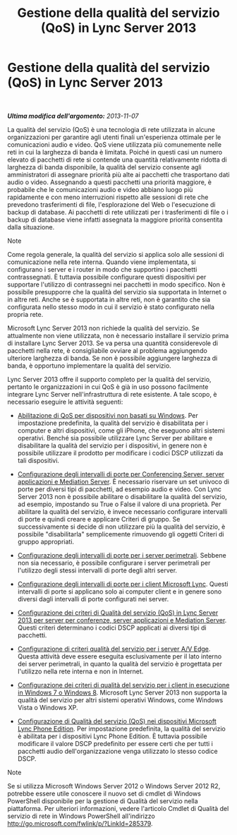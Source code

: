 ﻿---
title: Gestione della qualità del servizio (QoS) in Lync Server 2013
TOCTitle: Gestione della qualità del servizio (QoS) in Lync Server 2013
ms:assetid: ab1051c3-8380-4d72-86df-37a61b1e4a41
ms:mtpsurl: https://technet.microsoft.com/it-it/library/Gg405409(v=OCS.15)
ms:contentKeyID: 49301625
ms.date: 08/24/2015
mtps_version: v=OCS.15
ms.translationtype: HT
---

# Gestione della qualità del servizio (QoS) in Lync Server 2013

 

_**Ultima modifica dell'argomento:** 2013-11-07_

La qualità del servizio (QoS) è una tecnologia di rete utilizzata in alcune organizzazioni per garantire agli utenti finali un'esperienza ottimale per le comunicazioni audio e video. QoS viene utilizzata più comunemente nelle reti in cui la larghezza di banda è limitata. Poiché in questi casi un numero elevato di pacchetti di rete si contende una quantità relativamente ridotta di larghezza di banda disponibile, la qualità del servizio consente agli amministratori di assegnare priorità più alte ai pacchetti che trasportano dati audio o video. Assegnando a questi pacchetti una priorità maggiore, è probabile che le comunicazioni audio e video abbiano luogo più rapidamente e con meno interruzioni rispetto alle sessioni di rete che prevedono trasferimenti di file, l'esplorazione del Web o l'esecuzione di backup di database. Ai pacchetti di rete utilizzati per i trasferimenti di file o i backup di database viene infatti assegnata la maggiore priorità consentita dalla situazione.


> [!NOTE]
> Come regola generale, la qualità del servizio si applica solo alle sessioni di comunicazione nella rete interna. Quando viene implementata, si configurano i server e i router in modo che supportino i pacchetti contrassegnati. È tuttavia possibile configurare questi dispositivi per supportare l'utilizzo di contrassegni nei pacchetti in modo specifico. Non è possibile presupporre che la qualità del servizio sia supportata in Internet o in altre reti. Anche se è supportata in altre reti, non è garantito che sia configurata nello stesso modo in cui il servizio è stato configurato nella propria rete.



Microsoft Lync Server 2013 non richiede la qualità del servizio. Se attualmente non viene utilizzata, non è necessario installare il servizio prima di installare Lync Server 2013. Se va persa una quantità considerevole di pacchetti nella rete, è consigliabile ovviare al problema aggiungendo ulteriore larghezza di banda. Se non è possibile aggiungere larghezza di banda, è opportuno implementare la qualità del servizio.

Lync Server 2013 offre il supporto completo per la qualità del servizio, pertanto le organizzazioni in cui QoS è già in uso possono facilmente integrare Lync Server nell'infrastruttura di rete esistente. A tale scopo, è necessario eseguire le attività seguenti:

  - [Abilitazione di QoS per dispositivi non basati su Windows](lync-server-2013-enabling-qos-for-devices-that-are-not-based-on-windows.md). Per impostazione predefinita, la qualità del servizio è disabilitata per i computer e altri dispositivi, come gli iPhone, che eseguono altri sistemi operativi. Benché sia possibile utilizzare Lync Server per abilitare e disabilitare la qualità del servizio per i dispositivi, in genere non è possibile utilizzare il prodotto per modificare i codici DSCP utilizzati da tali dispositivi.

  - [Configurazione degli intervalli di porte per Conferencing Server, server applicazioni e Mediation Server](lync-server-2013-configuring-port-ranges-for-your-conferencing-application-and-mediation-servers.md). È necessario riservare un set univoco di porte per diversi tipi di pacchetti, ad esempio audio e video. Con Lync Server 2013 non è possibile abilitare o disabilitare la qualità del servizio, ad esempio, impostando su True o False il valore di una proprietà. Per abilitare la qualità del servizio, è invece necessario configurare intervalli di porte e quindi creare e applicare Criteri di gruppo. Se successivamente si decide di non utilizzare più la qualità del servizio, è possibile "disabilitarla" semplicemente rimuovendo gli oggetti Criteri di gruppo appropriati.

  - [Configurazione degli intervalli di porte per i server perimetrali](lync-server-2013-configuring-port-ranges-for-your-edge-servers.md). Sebbene non sia necessario, è possibile configurare i server perimetrali per l'utilizzo degli stessi intervalli di porte degli altri server.

  - [Configurazione degli intervalli di porte per i client Microsoft Lync](lync-server-2013-configuring-port-ranges-for-your-microsoft-lync-clients.md). Questi intervalli di porte si applicano solo ai computer client e in genere sono diversi dagli intervalli di porte configurati nei server.

  - [Configurazione dei criteri di Qualità del servizio (QoS) in Lync Server 2013 per server per conferenze, server applicazioni e Mediation Server](lync-server-2013-configuring-a-quality-of-service-policy-for-your-conferencing-application-and-mediation-servers.md). Questi criteri determinano i codici DSCP applicati ai diversi tipi di pacchetti.

  - [Configurazione di criteri qualità del servizio per i server A/V Edge](lync-server-2013-configuring-a-quality-of-service-policy-for-your-a-v-edge-servers.md). Questa attività deve essere eseguita esclusivamente per il lato interno dei server perimetrali, in quanto la qualità del servizio è progettata per l'utilizzo nella rete interna e non in Internet.

  - [Configurazione dei criteri di qualità del servizio per i client in esecuzione in Windows 7 o Windows 8](lync-server-2013-configuring-quality-of-service-policies-for-clients-running-on-windows-7-or-windows-8.md). Microsoft Lync Server 2013 non supporta la qualità del servizio per altri sistemi operativi Windows, come Windows Vista o Windows XP.

  - [Configurazione di Qualità del servizio (QoS) nei dispositivi Microsoft Lync Phone Edition](lync-server-2013-configuring-quality-of-service-on-microsoft-lync-phone-edition-devices.md). Per impostazione predefinita, la qualità del servizio è abilitata per i dispositivi Lync Phone Edition. È tuttavia possibile modificare il valore DSCP predefinito per essere certi che per tutti i pacchetti audio dell'organizzazione venga utilizzato lo stesso codice DSCP.


> [!NOTE]
> Se si utilizza Microsoft Windows Server 2012 o Windows Server 2012 R2, potrebbe essere utile conoscere il nuovo set di cmdlet di Windows PowerShell disponibile per la gestione di Qualità del servizio nella piattaforma. Per ulteriori informazioni, vedere l'articolo Cmdlet di Qualità del servizio di rete in Windows PowerShell all'indirizzo <A href="http://go.microsoft.com/fwlink/p/?linkid=285379">http://go.microsoft.com/fwlink/p/?LinkId=285379</A>.


